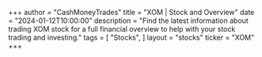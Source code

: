 +++
author = "CashMoneyTrades"
title = "XOM | Stock and Overview"
date = "2024-01-12T10:00:00"
description = "Find the latest information about trading XOM stock for a full financial overview to help with your stock trading and investing."
tags = [
   "Stocks",
]
layout = "stocks"
ticker = "XOM"
+++

